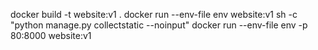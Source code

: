docker build -t website:v1 .
docker run --env-file env website:v1 sh -c "python manage.py collectstatic --noinput"
docker run --env-file env -p 80:8000 website:v1
